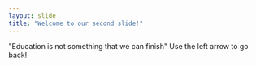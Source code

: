 ```yaml
---
layout: slide
title: "Welcome to our second slide!"
---
```

"Education is not something that we can finish"
Use the left arrow to go back!
